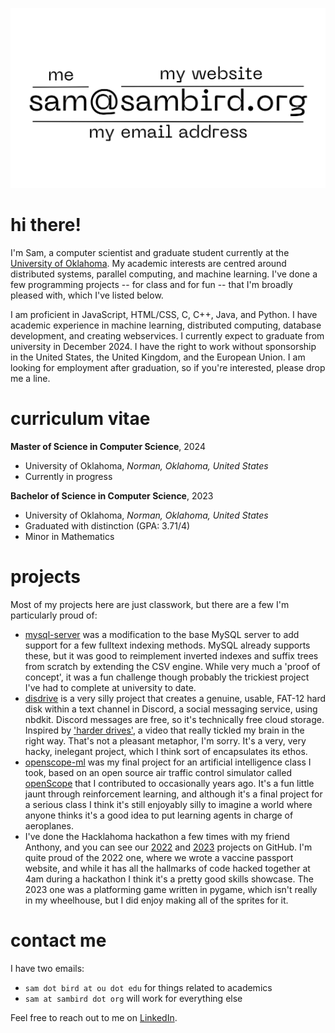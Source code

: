 ![my contact information](./contact.png)

# hi there!

I'm Sam, a computer scientist and graduate student currently at the [University of Oklahoma](https://cs.ou.edu). My academic interests are centred around distributed systems, parallel computing, and machine learning. I've done a few programming projects -- for class and for fun -- that I'm broadly pleased with, which I've listed below.

I am proficient in JavaScript, HTML/CSS, C, C++, Java, and Python. I have academic experience in machine learning, distributed computing, database development, and creating webservices. I currently expect to graduate from university in December 2024. I have the right to work without sponsorship in the United States, the United Kingdom, and the European Union. I am looking for employment after graduation, so if you're interested, please drop me a line.

# curriculum vitae

**Master of Science in Computer Science**, 2024

- University of Oklahoma, *Norman, Oklahoma, United States*  
- Currently in progress

**Bachelor of Science in Computer Science**, 2023

- University of Oklahoma, *Norman, Oklahoma, United States*  
- Graduated with distinction (GPA: 3.71/4)  
- Minor in Mathematics

# projects

Most of my projects here are just classwork, but there are a few I'm particularly proud of:

- [mysql-server](https://github.com/const-sambird/mysql-server) was a modification to the base MySQL server to add support for a few fulltext indexing methods. MySQL already supports these, but it was good to reimplement inverted indexes and suffix trees from scratch by extending the CSV engine. While very much a 'proof of concept', it was a fun challenge though probably the trickiest project I've had to complete at university to date.
- [disdrive](https://github.com/const-sambird/disdrive) is a very silly project that creates a genuine, usable, FAT-12 hard disk within a text channel in Discord, a social messaging service, using nbdkit. Discord messages are free, so it's technically free cloud storage. Inspired by ['harder drives'](http://tom7.org/harder/), a video that really tickled my brain in the right way. That's not a pleasant metaphor, I'm sorry. It's a very, very hacky, inelegant project, which I think sort of encapsulates its ethos.
- [openscope-ml](https://github.com/const-sambird/openscope-ml) was my final project for an artificial intelligence class I took, based on an open source air traffic control simulator called [openScope](https://github.com/openscope/openscope) that I contributed to occasionally years ago. It's a fun little jaunt through reinforcement learning, and although it's a final project for a serious class I think it's still enjoyably silly to imagine a world where anyone thinks it's a good idea to put learning agents in charge of aeroplanes.
- I've done the Hacklahoma hackathon a few times with my friend Anthony, and you can see our [2022](https://github.com/anthony-nguyen-04/Hacklahoma2022) and [2023](https://github.com/const-sambird/hacklahoma23) projects on GitHub. I'm quite proud of the 2022 one, where we wrote a vaccine passport website, and while it has all the hallmarks of code hacked together at 4am during a hackathon I think it's a pretty good skills showcase. The 2023 one was a platforming game written in pygame, which isn't really in my wheelhouse, but I did enjoy making all of the sprites for it.

# contact me

I have two emails:

- `sam dot bird at ou dot edu` for things related to academics
- `sam at sambird dot org` will work for everything else

Feel free to reach out to me on [LinkedIn](https://www.linkedin.com/in/sam-bird-aab3382b3/).
